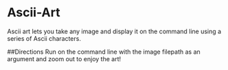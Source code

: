 # Ascii-Art
Ascii art lets you take any image and display it on the command line using a series of Ascii characters.

##Directions
Run on the command line with the image filepath as an argument and zoom out to enjoy the art!
